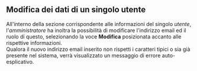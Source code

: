## Modifica dei dati di un singolo utente
All'interno della sezione corrispondente alle informazioni del singolo *utente*, l'*amministratore* ha inoltra la possibilità di modificare l'indirizzo email ed il ruolo di questo, selezionando la voce **Modifica** posizionata accanto alle rispettive informazioni.</br>
Qualora il nuovo indirizzo email inserito non rispetti i caratteri tipici o sia già presente nel sistema, verrà visualizzato un messaggio di errore auto-esplicativo.